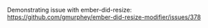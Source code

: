 Demonstrating issue with ember-did-resize:
https://github.com/gmurphey/ember-did-resize-modifier/issues/378
